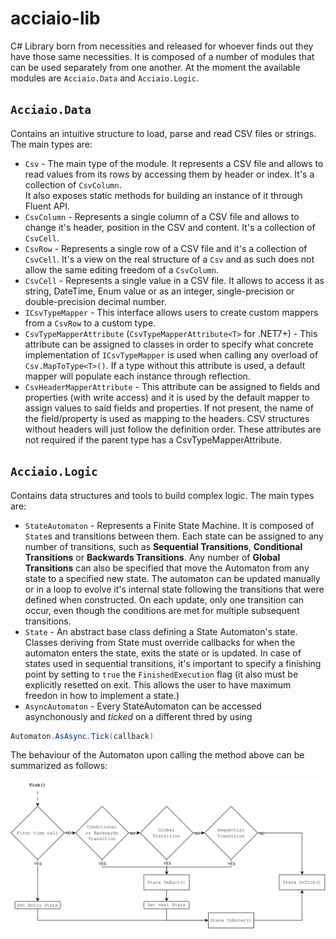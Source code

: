 # acciaio-lib
C# Library born from necessities and released for whoever finds out they have those same necessities. It is composed of a number of modules that can be used separately from one another. At the moment the available modules are `Acciaio.Data` and `Acciaio.Logic`.

## `Acciaio.Data`
Contains an intuitive structure to load, parse and read CSV files or strings. The main types are:

* `Csv` - The main type of the module. It represents a CSV file and allows to read values from its rows by accessing them by header or index. It's a collection of `CsvColumn`. <br>It also exposes static methods for building an instance of it through Fluent API.
* `CsvColumn` - Represents a single column of a CSV file and allows to change it's header, position in the CSV and content. It's a collection of `CsvCell`.
* `CsvRow` - Represents a single row of a CSV file and it's a collection of `CsvCell`. It's a view on the real structure of a `Csv` and as such does not allow the same editing freedom of a `CsvColumn`.
* `CsvCell` - Represents a single value in a CSV file. It allows to access it as string, DateTime, Enum value or as an integer, single-precision or double-precision decimal number.
* `ICsvTypeMapper` - This interface allows users to create custom mappers from a `CsvRow` to a custom type.
* `CsvTypeMapperAttribute` (`CsvTypeMapperAttribute<T>` for .NET7+) - This attribute can be assigned to classes in order to specify what concrete implementation of `ICsvTypeMapper` is used when calling any overload of `Csv.MapToType<T>()`. If a type without this attribute is used, a default mapper will populate each instance through reflection.
* `CsvHeaderMapperAttribute` - This attribute can be assigned to fields and properties (with write access) and it is used by the default mapper to assign values to said fields and properties. If not present, the name of the field/property is used as mapping to the headers. CSV structures without headers will just follow the definition order. These attributes are not required if the parent type has a CsvTypeMapperAttribute.

## `Acciaio.Logic`
Contains data structures and tools to build complex logic. The main types are:

* `StateAutomaton` - Represents a Finite State Machine. It is composed of `State`s and transitions between them. Each state can be assigned to any  number of transitions, such as **Sequential Transitions**, **Conditional Transitions** or **Backwards Transitions**. Any number of **Global Transitions** can also be specified that move the Automaton from any state to a specified new state. The automaton can be updated manually or in a loop to evolve it's internal state following the transitions that were defined when constructed. On each update, only one transition can occur, even though the conditions are met for multiple subsequent transitions.
* `State` - An abstract base class defining a State Automaton's state. Classes deriving from State must override callbacks for when the automaton enters the state, exits the state or is updated. In case of states used in sequential transitions, it's important to specify a finishing point by setting to `true` the `FinishedExecution` flag (it also must be explicitly resetted on exit. This allows the user to have maximum freedon in how to implement a state.)
*  `AsyncAutomaton` - Every StateAutomaton can be accessed asynchonously and *ticked* on a different thred by using
```C#
Automaton.AsAsync.Tick(callback)
```

The behaviour of the Automaton upon calling the method above can be summarized as follows:

![Automaton Lifecycle Diagram](Resources/Acciaio.Logic.AutomatonBehaviour.svg)
